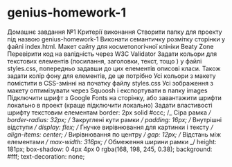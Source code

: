 # genius-homework-1

Домашнє завдання №1 Критерії виконання Створити папку для проекту під назвою
genius-homework-1 Виконати семантичку розмітку сторінки у файлі index.html.
Макет сайту для косметологічної клініки Beaty Zone Перевірити код на валідність
через W3C Validator Задати кольори для текстових елементів (посилання,
заголовки, текст, тощо ) у файлі styles.css, попередньо задавши до цих елементів
описові класи. Також задати колір фону для елементів, де це потрібно Усі кольори
з макету помістити в CSS-змінні на початку файлу styles.css Усі зображення з
макету оптимізувати через Squoosh і експортувати в папку images Підключити шрифт
з Google Fonts на сторінку, або завантажити шрифти локально в проект (краще
підключити локально) Задати властивості шрифту текстовим елементам border: 2px
solid #ccc; /_ Сіра рамка _/ border-radius: 32px; /_ Закруглені кути рамки _/
padding: 16px; /_ Внутрішні відступи _/ display: flex; /_ Гнучке вирівнювання
для картинки і тексту _/ align-items: center; /_ Вирівнювання по центру _/ gap:
12px; /_ Відстань між елементами _/ max-width: 316px; /_ Обмеження ширини рамки
_/ height: 181px; box-shadow: 0 4px 4px 0 rgba(168, 198, 245, 0.38); background:
#fff; text-decoration: none;
